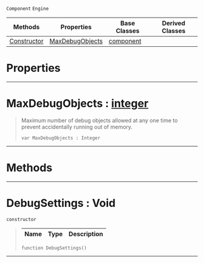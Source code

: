  `Component` `Engine`



|Methods|Properties|Base Classes|Derived Classes|
|---|---|---|---|
|[ Constructor](https://github.com/zeroengineteam/ZeroDocs/code_reference/class_reference/debugsettings.markdown#debugsettings-void)|[ MaxDebugObjects](https://github.com/zeroengineteam/ZeroDocs/code_reference/class_reference/debugsettings.markdown#maxdebugobjects-zero-eng)|[component](https://github.com/zeroengineteam/ZeroDocs/code_reference/class_reference/component.markdown)| |


 #  Properties


---  
 #  MaxDebugObjects : [integer](https://github.com/zeroengineteam/ZeroDocs/code_reference/zilch_base_types/integer.markdown)

> Maximum number of debug objects allowed at any one time to prevent accidentally running out of memory.
> ``` lang=cpp, name=Zilch
> var MaxDebugObjects : Integer


---  
 #  Methods


---  
 #  DebugSettings : Void

 `constructor`

> 
> |Name|Type|Description|
> |---|---|---|
> ``` lang=cpp, name=Zilch
> function DebugSettings()
> ``` 


---  
 

 